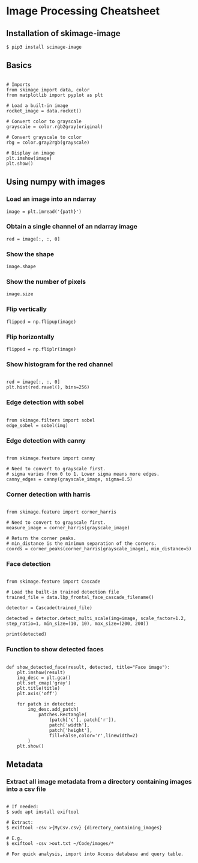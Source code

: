 
# Image Processing Cheatsheet

## Installation of skimage-image

`$ pip3 install scimage-image`

## Basics

~~~

# Imports
from skimage import data, color
from matplotlib import pyplot as plt

# Load a built-in image
rocket_image = data.rocket()

# Convert color to grayscale
grayscale = color.rgb2gray(original)

# Convert grayscale to color
rbg = color.gray2rgb(grayscale)

# Display an image
plt.imshow(image)
plt.show()

~~~

## Using numpy with images

### Load an image into an ndarray

`image = plt.imread('{path}')`

### Obtain a single channel of an ndarray image

`red = image[:, :, 0]`

### Show the shape 

`image.shape`

### Show the number of pixels

`image.size`

### Flip vertically

`flipped = np.flipup(image)`

### Flip horizontally

`flipped = np.fliplr(image)`

### Show histogram for the red channel

~~~

red = image[:, :, 0]
plt.hist(red.ravel(), bins=256)

~~~

### Edge detection with sobel

~~~

from skimage.filters import sobel
edge_sobel = sobel(img)

~~~

### Edge detection with canny

~~~

from skimage.feature import canny

# Need to convert to grayscale first.
# sigma varies from 0 to 1. Lower sigma means more edges.
canny_edges = canny(grayscale_image, sigma=0.5)

~~~

### Corner detection with harris

~~~

from skimage.feature import corner_harris

# Need to convert to grayscale first.
measure_image = corner_harris(grayscale_image)

# Return the corner peaks.
# min_distance is the minimum separation of the corners.
coords = corner_peaks(corner_harris(grayscale_image), min_distance=5)

~~~

### Face detection

~~~

from skimage.feature import Cascade

# Load the built-in trained detection file
trained_file = data.lbp_frontal_face_cascade_filename()

detector = Cascade(trained_file)

detected = detector.detect_multi_scale(img=image, scale_factor=1.2, step_ratio=1, min_size=(10, 10), max_size=(200, 200))

print(detected)

~~~

### Function to show detected faces

~~~ 

def show_detected_face(result, detected, title="Face image"):
    plt.imshow(result)
    img_desc = plt.gca()
    plt.set_cmap('gray')
    plt.title(title)
    plt.axis('off')

    for patch in detected:
        img_desc.add_patch(
            patches.Rectangle(
                (patch['c'], patch['r']),
                patch['width'],
                patch['height'],
                fill=False,color='r',linewidth=2)
        )
    plt.show()

~~~

## Metadata

### Extract all image metadata from a directory containing images into a csv file

~~~

# If needed:
$ sudo apt install exiftool

# Extract:
$ exiftool -csv >{MyCsv.csv} {directory_containing_images}

# E.g.
$ exiftool -csv >out.txt ~/Code/images/*

# For quick analysis, import into Access database and query table.

~~~
